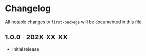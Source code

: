 # Changelog

All notable changes to `first-package` will be documented in this file

## 1.0.0 - 202X-XX-XX

- initial release
